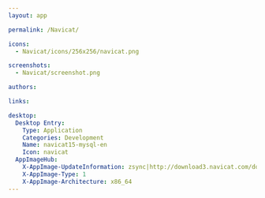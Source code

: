 ```yaml
---
layout: app

permalink: /Navicat/

icons:
  - Navicat/icons/256x256/navicat.png

screenshots:
  - Navicat/screenshot.png

authors:

links:

desktop:
  Desktop Entry:
    Type: Application
    Categories: Development
    Name: navicat15-mysql-en
    Icon: navicat
  AppImageHub:
    X-AppImage-UpdateInformation: zsync|http://download3.navicat.com/download/navicat15-mysql-en.AppImage.zsync
    X-AppImage-Type: 1
    X-AppImage-Architecture: x86_64
---
```

